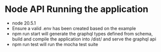 # Node API Running the application

- node 20.5.1 
- Ensure a valid .env has been created based on the example
- npm run start will generate the graphql types defined from schema, build and compile the application into /dist/ and serve the graphql api
- npm run test will run the mocha test suite


